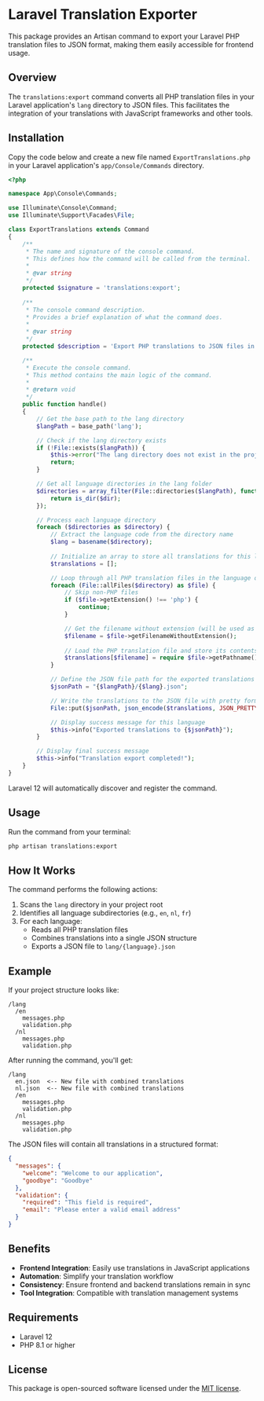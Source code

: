# Laravel Translation Exporter

This package provides an Artisan command to export your Laravel PHP translation files to JSON format, making them easily accessible for frontend usage.

## Overview

The `translations:export` command converts all PHP translation files in your Laravel application's `lang` directory to JSON files. This facilitates the integration of your translations with JavaScript frameworks and other tools.

## Installation

Copy the code below and create a new file named `ExportTranslations.php` in your Laravel application's `app/Console/Commands` directory.

```php
<?php

namespace App\Console\Commands;

use Illuminate\Console\Command;
use Illuminate\Support\Facades\File;

class ExportTranslations extends Command
{
    /**
     * The name and signature of the console command.
     * This defines how the command will be called from the terminal.
     *
     * @var string
     */
    protected $signature = 'translations:export';
    
    /**
     * The console command description.
     * Provides a brief explanation of what the command does.
     *
     * @var string
     */
    protected $description = 'Export PHP translations to JSON files in the root lang/ directory';

    /**
     * Execute the console command.
     * This method contains the main logic of the command.
     *
     * @return void
     */
    public function handle()
    {
        // Get the base path to the lang directory
        $langPath = base_path('lang');

        // Check if the lang directory exists
        if (!File::exists($langPath)) {
            $this->error("The lang directory does not exist in the project root.");
            return;
        }

        // Get all language directories in the lang folder
        $directories = array_filter(File::directories($langPath), function ($dir) {
            return is_dir($dir);
        });

        // Process each language directory
        foreach ($directories as $directory) {
            // Extract the language code from the directory name
            $lang = basename($directory);
            
            // Initialize an array to store all translations for this language
            $translations = [];

            // Loop through all PHP translation files in the language directory
            foreach (File::allFiles($directory) as $file) {
                // Skip non-PHP files
                if ($file->getExtension() !== 'php') {
                    continue;
                }

                // Get the filename without extension (will be used as the translation group key)
                $filename = $file->getFilenameWithoutExtension();
                
                // Load the PHP translation file and store its contents
                $translations[$filename] = require $file->getPathname();
            }

            // Define the JSON file path for the exported translations
            $jsonPath = "{$langPath}/{$lang}.json";

            // Write the translations to the JSON file with pretty formatting
            File::put($jsonPath, json_encode($translations, JSON_PRETTY_PRINT | JSON_UNESCAPED_UNICODE));

            // Display success message for this language
            $this->info("Exported translations to {$jsonPath}");
        }

        // Display final success message
        $this->info("Translation export completed!");
    }
}
```

Laravel 12 will automatically discover and register the command.

## Usage

Run the command from your terminal:

```bash
php artisan translations:export
```

## How It Works

The command performs the following actions:

1. Scans the `lang` directory in your project root
2. Identifies all language subdirectories (e.g., `en`, `nl`, `fr`)
3. For each language:
    - Reads all PHP translation files
    - Combines translations into a single JSON structure
    - Exports a JSON file to `lang/{language}.json`

## Example

If your project structure looks like:

```
/lang
  /en
    messages.php
    validation.php
  /nl
    messages.php
    validation.php
```

After running the command, you'll get:

```
/lang
  en.json  <-- New file with combined translations
  nl.json  <-- New file with combined translations
  /en
    messages.php
    validation.php
  /nl
    messages.php
    validation.php
```

The JSON files will contain all translations in a structured format:

```json
{
  "messages": {
    "welcome": "Welcome to our application",
    "goodbye": "Goodbye"
  },
  "validation": {
    "required": "This field is required",
    "email": "Please enter a valid email address"
  }
}
```

## Benefits

- **Frontend Integration**: Easily use translations in JavaScript applications
- **Automation**: Simplify your translation workflow
- **Consistency**: Ensure frontend and backend translations remain in sync
- **Tool Integration**: Compatible with translation management systems

## Requirements

- Laravel 12
- PHP 8.1 or higher

## License

This package is open-sourced software licensed under the [MIT license](https://opensource.org/licenses/MIT).
